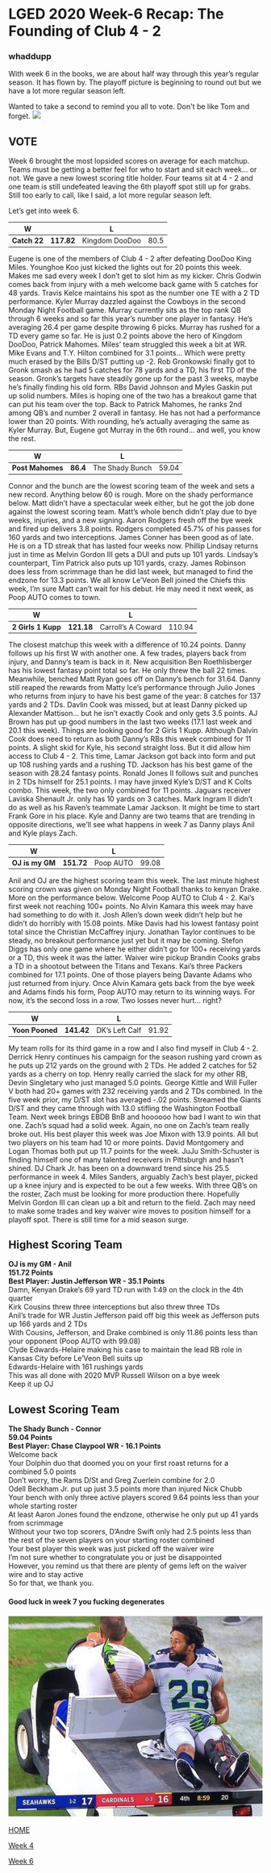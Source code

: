 # LGED 2020 Week-6 Recap: The Founding of Club 4 - 2

### whaddupp

With week 6 in the books, we are about half way through this year’s regular season. It has flown by. The playoff picture is beginning to round out but we have a lot more regular season left. 


Wanted to take a second to remind you all to vote. Don't be like Tom and forget.
![](../media/tom_forgot.gif)

## VOTE

Week 6 brought the most lopsided scores on average for each matchup. Teams must be getting a better feel for who to start and sit each week… or not. We gave a new lowest scoring title holder. Four teams sit at 4 - 2 and one team is still undefeated leaving the 6th playoff spot still up for grabs. Still too early to call, like I said, a lot more regular season left.

Let’s get into week 6.


| W            |         | L       |      |
| ------------------------ |:-------------:| --------------------|:----------:|
|     **Catch 22**      |**117.82**     |  Kingdom DooDoo |   80.5     |

Eugene is one of the members of Club 4 - 2 after defeating DooDoo King Miles. Younghoe Koo just kicked the lights out for 20 points this week. Makes me sad every week I don’t get to slot him as my kicker. Chris Godwin comes back from injury with a meh welcome back game with 5 catches for 48 yards. Travis Kelce maintains his spot as the number one TE with a 2 TD performance. Kyler Murray dazzled against the Cowboys in the second Monday Night Football game. Murray currently sits as the top rank QB through 6 weeks and so far this year’s number one player in fantasy. He’s averaging 26.4 per game despite throwing 6 picks. Murray has rushed for a TD every game so far. He is just 0.2 points above the hero of Kingdom DooDoo, Patrick Mahomes. Miles’ team struggled this week a bit at WR. Mike Evans and T.Y. Hilton combined for 3.1 points... Which were pretty much erased by the Bills D/ST putting up -2. Rob Gronkowski finally got to Gronk smash as he had 5 catches for 78 yards and a TD, his first TD of the season. Gronk’s targets have steadily gone up for the past 3 weeks, maybe he’s finally finding his old form. RBs David Johnson and Myles Gaskin put up solid numbers. Miles is hoping one of the two has a breakout game that can put his team over the top. Back to Patrick Mahomes, he ranks 2nd among QB’s and number 2 overall in fantasy. He has not had a performance lower than 20 points. With rounding, he’s actually averaging the same as Kyler Murray. But, Eugene got Murray in the 6th round… and well, you know the rest.


| W            |         | L       |      |
| ------------------------ |:-------------:| --------------------|:----------:|
|     **Post Mahomes**      |**86.4**     |  The Shady Bunch|   59.04    |

Connor and the bunch are the lowest scoring team of the week and sets a new record. Anything below 60 is rough. More on the shady performance below. Matt didn’t have a spectacular week either, but he got the job done against the lowest scoring team. Matt’s whole bench didn’t play due to bye weeks, injuries, and a new signing. Aaron Rodgers fresh off the bye week and fired up delivers 3.8 points. Rodgers completed 45.7% of his passes for 160 yards and two interceptions. James Conner has been good as of late. He is on a TD streak that has lasted four weeks now. Phillip Lindsay returns just in time as Melvin Gordon III gets a DUI and puts up 101 yards. Lindsay’s counterpart, Tim Patrick also puts up 101 yards, crazy. James Robinson does less from scrimmage than he did last week, but managed to find the endzone for 13.3 points. We all know Le’Veon Bell joined the Chiefs this week, I’m sure Matt can’t wait for his debut. He may need it next week, as Poop AUTO comes to town.


| W            |         | L       |      |
| ------------------------ |:-------------:| --------------------|:----------:|
| **2 Girls 1 Kupp** | **121.18** | Carroll’s A Coward | 110.94 |

The closest matchup this week with a difference of 10.24 points. Danny follows up his first W with another one. A few trades, players back from injury, and Danny’s team is back in it. New acquisition Ben Roethlisberger has his lowest fantasy point total so far. He only threw the ball 22 times. Meanwhile, benched Matt Ryan goes off on Danny’s bench for 31.64. Danny still reaped the rewards from Matty Ice’s performance through Julio Jones who returns from injury to have his best game of the year: 8 catches for 137 yards and 2 TDs. Davlin Cook was missed, but at least Danny picked up Alexander Mattison… but he isn’t exactly Cook and only gets 3.5 points. AJ Brown has put up good numbers in the last two weeks (17.1 last week and 20.1 this week). Things are looking good for 2 Girls 1 Kupp. Although Dalvin Cook does need to return as both Danny’s RBs this week combined for 11 points. A slight skid for Kyle, his second straight loss. But it did allow him access to Club 4 - 2. This time, Lamar Jackson got back into form and put up 108 rushing yards and a rushing TD. Jackson has his best game of the season with 28.24 fantasy points. Ronald Jones II follows suit and punches in 2 TDs himself for 25.1 points. I may have jinxed Kyle’s D/ST and K Colts combo. This week, the two only combined for 11 points. Jaguars receiver Laviska Shenault Jr. only has 10 yards on 3 catches. Mark Ingram II didn’t do as well as his Raven’s teammate Lamar Jackson. It might be time to start Frank Gore in his place. Kyle and Danny are two teams that are trending in opposite directions, we’ll see what happens in week 7 as Danny plays Anil and Kyle plays Zach.


| W            |         | L       |      |
| ------------------------ |:-------------:| --------------------|:----------:|
| **OJ is my GM** | **151.72** | Poop AUTO | 99.08 |

Anil and OJ are the highest scoring team this week. The last minute highest scoring crown was given on Monday Night Football thanks to kenyan Drake. More on the performance below. Welcome Poop AUTO to Club 4 - 2. Kai’s first week not reaching 100+ points. No Alvin Kamara this week may have had something to do with it. Josh Allen’s down week didn’t help but he didn’t do horribly with 15.08 points. Mike Davis had his lowest fantasy point total since the Christian McCaffrey injury. Jonathan Taylor continues to be steady, no breakout performance just yet but it may be coming. Stefon Diggs has only one game where he either didn’t go for 100+ receiving yards or a TD, this week it was the latter. Waiver wire pickup Brandin Cooks grabs a TD in a shootout between the Titans and Texans. Kai’s three Packers combined for 17.1 points. One of those players being Davante Adams who just returned from injury. Once Alvin Kamara gets back from the bye week and Adams finds his form, Poop AUTO may return to its winning ways. For now, it’s the second loss in a row. Two losses never hurt… right?


| W            |         | L       |      |
| ------------------------ |:-------------:| --------------------|:----------:|
| **Yoon Pooned** | **141.42** | DK’s Left Calf | 91.92 |

My team rolls for its third game in a row and I also find myself in Club 4 - 2. Derrick Henry continues his campaign for the season rushing yard crown as he puts up 212 yards on the ground with 2 TDs. He added 2 catches for 52 yards as a cherry on top. Henry really carried the slack for my other RB, Devin Singletary who just managed 5.0 points. George Kittle and Will Fuller V both had 20+ games with 232 receiving yards and 2 TDs combined. In the five week prior, my D/ST slot has averaged -.02 points. Streamed the Giants D/ST and they came through with 13.0 stifling the Washington Football Team. Next week brings EBDB BnB and hoooooo how bad I want to win that one. Zach’s squad had a solid week. Again, no one on Zach’s team really broke out. His best player this week was Joe Mixon with 13.9 points. All but two players on his team had 10 or more points. David Montgomery and Logan Thomas both put up 11.7 points for the week. JuJu Smith-Schuster is finding himself one of many talented receivers in Pittsburgh and hasn’t shined. DJ Chark Jr. has been on a downward trend since his 25.5 performance in week 4. Miles Sanders, arguably Zach’s best player, picked up a knee injury and is expected to be out a few weeks. With three QB’s on the roster, Zach must be looking for more production there. Hopefully Melvin Gordon III can clean up a bit and return to the field. Zach may need to make some trades and key waiver wire moves to position himself for a playoff spot. There is still time for a mid season surge. 


## Highest Scoring Team
**OJ is my GM - Anil**\
**151.72 Points**\
**Best Player: Justin Jefferson WR - 35.1 Points**\
Damn, Kenyan Drake’s 69 yard TD run with 1:49 on the clock in the 4th quarter\
Kirk Cousins threw three interceptions but also threw three TDs\
Anil’s trade for WR Justin Jefferson paid off big this week as Jefferson puts up 166 yards and 2 TDs\
With Cousins, Jefferson, and Drake combined is only 11.86 points less than your opponent (Poop AUTO with 99.08)\
Clyde Edwards-Helaire making his case to maintain the lead RB role in Kansas City before Le’Veon Bell suits up\
Edwards-Helaire with 161 rushings yards\
This was all done with 2020 MVP Russell Wilson on a bye week\
Keep it up OJ


## Lowest Scoring Team
**The Shady Bunch - Connor**\
**59.04 Points**\
**Best Player: Chase Claypool WR - 16.1 Points**\
Welcome back\
Your Dolphin duo that doomed you on your first roast returns for a combined 5.0 points\
Don’t worry, the Rams D/St and Greg Zuerlein combine for 2.0\
Odell Beckham Jr. put up just 3.5 points more than injured Nick Chubb\
Your bench with only three active players scored 9.64 points less than your whole starting roster\
At least Aaron Jones found the endzone, otherwise he only put up 41 yards from scrimmage\
Without your two top scorers, D’Andre Swift only had 2.5 points less than the rest of the seven players on your starting roster combined\
Your best player this week was just picked off the waiver wire\
I’m not sure whether to congratulate you or just be disappointed\
However, you remind us that there are plenty of gems left on the waiver wire and to stay active\
So for that, we thank you.


#### Good luck in week 7 you fucking degenerates

![](../media/Earl_IMG_3905.jpg)


[HOME](../index.md)


[Week 4](./2020_week5_writeup.md)


[Week 6](./2020_week7_writeup.md)
